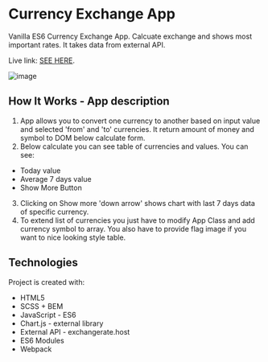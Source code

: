# Currency Exchange App

Vanilla ES6 Currency Exchange App. Calcuate exchange and shows most important rates. It takes data from external API.

Live link: [SEE HERE](https://rfracer.github.io/currency-exchange-app/).

![image](https://user-images.githubusercontent.com/22677833/159164437-0bf2077f-7349-4c72-be55-c952a09f10fc.png)

## How It Works - App description

1. App allows you to convert one currency to another based on input value and selected 'from' and 'to' currencies. It return amount of money and symbol to DOM below calculate form.
2. Below calculate you can see table of currencies and values. You can see:

- Today value
- Average 7 days value
- Show More Button

3. Clicking on Show more 'down arrow' shows chart with last 7 days data of specific currency.
4. To extend list of currencies you just have to modify App Class and add currency symbol to array. You also have to provide flag image if you want to nice looking style table.

## Technologies

Project is created with:

- HTML5
- SCSS + BEM
- JavaScript - ES6
- Chart.js - external library
- External API - exchangerate.host
- ES6 Modules
- Webpack
